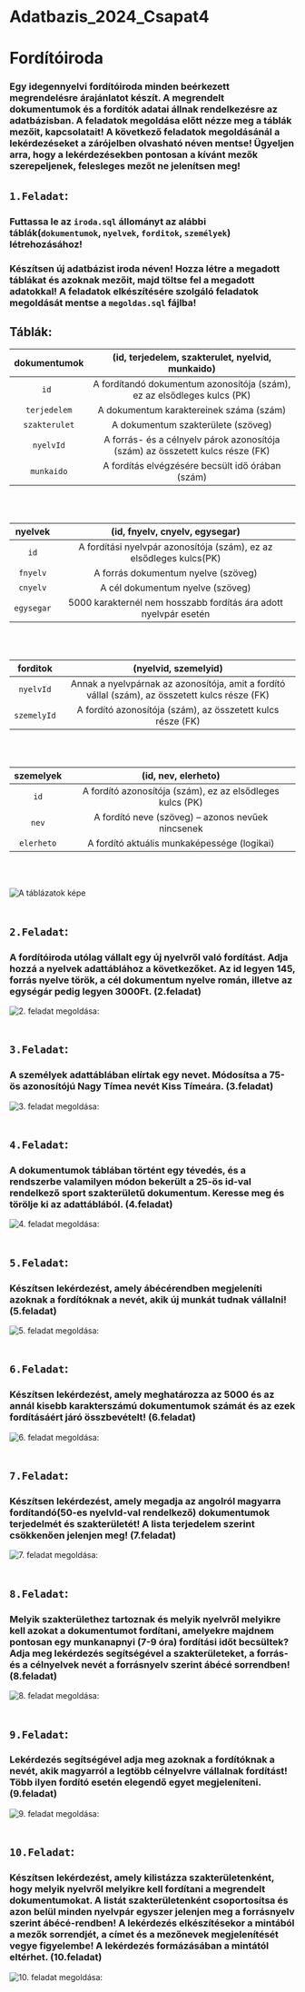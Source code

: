 # Adatbazis_2024_Csapat4

# Fordítóiroda

### Egy idegennyelvi fordítóiroda minden beérkezett megrendelésre árajánlatot készít. A megrendelt dokumentumok és a fordítók adatai állnak rendelkezésre az adatbázisban. A feladatok megoldása előtt nézze meg a táblák mezőit, kapcsolatait! A következő feladatok megoldásánál a lekérdezéseket a zárójelben olvasható néven mentse! Ügyeljen arra, hogy a lekérdezésekben pontosan a kívánt mezők szerepeljenek, felesleges mezőt ne jelenítsen meg! 

## `1.Feladat`:

### Futtassa le az `iroda.sql` állományt az alábbi táblák(`dokumentumok`, `nyelvek`, `forditok`, `személyek`) létrehozásához!

### Készítsen új adatbázist iroda néven! Hozza létre a megadott táblákat és azoknak mezőit, majd töltse fel a megadott adatokkal! A feladatok elkészítésére szolgáló feladatok megoldását mentse a `megoldas.sql` fájlba!

## Táblák:

|**dokumentumok**| (id, terjedelem, szakterulet, nyelvid, munkaido)                               |
|:--------------:|:--------:                                                                      |
|`id `           | A fordítandó dokumentum azonosítója (szám), ez az elsődleges kulcs (PK)        |
|`terjedelem`    | A dokumentum karaktereinek száma (szám)                                        |
|`szakterulet`   |  A dokumentum szakterülete (szöveg)                                            |
|`nyelvId`       | A forrás- és a célnyelv párok azonosítója (szám) az összetett kulcs része (FK) |
|`munkaido`      |  A fordítás elvégzésére becsült idő órában (szám)                              |
</br>
</br>

|**nyelvek**| (id, fnyelv, cnyelv, egysegar)                                      |
|:---------:|:--------:                                                           |
|`id`       | A fordítási nyelvpár azonosítója (szám), ez az elsődleges kulcs(PK) |
|`fnyelv`   | A forrás dokumentum nyelve (szöveg)                                 |
|`cnyelv`   | A cél dokumentum nyelve (szöveg)                                    |
|`egysegar` |5000 karakternél nem hosszabb fordítás ára adott nyelvpár esetén     |
</br>
</br>

|**forditok**|(nyelvid, szemelyid)                                                                             |  
|:---------: |:--------:                                                                                       |                                
|`nyelvId`   | Annak a nyelvpárnak az azonosítója, amit a fordító vállal (szám), az összetett kulcs része (FK) |
|`szemelyId` |          A fordító azonosítója (szám), az összetett kulcs része (FK)                            |
</br>
</br>

|**szemelyek**|(id, nev, elerheto)                                       |
|:------:     |:--------:                                                |
|`id`         | A fordító azonosítója (szám), ez az elsődleges kulcs (PK)|
|`nev`        | A fordító neve (szöveg) – azonos nevűek nincsenek        |
|`elerheto`   |  A fordító aktuális munkaképessége (logikai)             |
</br>
</br>

![A táblázatok képe](diagram.PNG)
</br>
</br>

## `2.Feladat`:

### A fordítóiroda utólag vállalt egy új nyelvről való fordítást. Adja hozzá a nyelvek adattáblához a következőket. Az id legyen 145, forrás nyelve török, a cél dokumentum nyelve román, illetve az egységár pedig legyen 3000Ft. (**2.feladat**)
![2. feladat megoldása:](<képek/2.feladat(tábla).PNG>)
</br>
</br>

## `3.Feladat`:

### A személyek adattáblában elírtak egy nevet. Módosítsa a 75-ös azonosítójú Nagy Tímea nevét Kiss Tímeára. (**3.feladat**)
![3. feladat megoldása:](<képek/3.feladat(tábla).PNG>)
</br>
</br>

## `4.Feladat`:

### A dokumentumok táblában történt egy tévedés, és a rendszerbe valamilyen módon bekerült a 25-ös id-val rendelkező sport szakterületű dokumentum. Keresse meg és törölje ki az adattáblából. (**4.feladat**)
![4. feladat megoldása:](<képek/4.feladat(tábla).PNG>)
</br>
</br>

## `5.Feladat`:

### Készítsen lekérdezést, amely ábécérendben megjeleníti azoknak a fordítóknak a nevét, akik új munkát tudnak vállalni! (**5.feladat**)
![5. feladat megoldása:](<képek/5.feladat(tábla).PNG>)
</br>
</br>

## `6.Feladat`:

### Készítsen lekérdezést, amely meghatározza az 5000 és az annál kisebb karakterszámú dokumentumok számát és az ezek fordításáért járó összbevételt! (**6.feladat**)
![6. feladat megoldása:](<képek/6.feladat(tábla).PNG>)
</br>
</br>

## `7.Feladat`:

### Készítsen lekérdezést, amely megadja az angolról magyarra fordítandó(50-es nyelvId-val rendelkező) dokumentumok terjedelmét és szakterületét! A lista terjedelem szerint csökkenően jelenjen meg! (**7.feladat**)
![7. feladat megoldása:](<képek/7.feladat(tábla).PNG>)
</br>
</br>

## `8.Feladat`:

### Melyik szakterülethez tartoznak és melyik nyelvről melyikre kell azokat a dokumentumot fordítani, amelyekre majdnem pontosan egy munkanapnyi (7-9 óra) fordítási időt becsültek? Adja meg lekérdezés segítségével a szakterületeket, a forrás- és a célnyelvek nevét a forrásnyelv szerint ábécé sorrendben! (**8.feladat**)
![8. feladat megoldása:](<képek/8.feladat(tábla).PNG>)
</br>
</br>

## `9.Feladat`:

### Lekérdezés segítségével adja meg azoknak a fordítóknak a nevét, akik magyarról a legtöbb célnyelvre vállalnak fordítást! Több ilyen fordító esetén elegendő egyet megjeleníteni. (**9.feladat**)
![9. feladat megoldása:](<képek/9.feladat(tábla).PNG>)
</br>
</br>

## `10.Feladat`:

### Készítsen lekérdezést, amely kilistázza szakterületenként, hogy melyik nyelvről melyikre kell fordítani a megrendelt dokumentumokat. A listát szakterületenként csoportosítsa és azon belül minden nyelvpár egyszer jelenjen meg a forrásnyelv szerint ábécé-rendben! A lekérdezés elkészítésekor a mintából a mezők sorrendjét, a címet és a mezőnevek megjelenítését vegye figyelembe! A lekérdezés formázásában a mintától eltérhet. (**10.feladat**)
![10. feladat megoldása:](<képek/11.feladat(tábla).PNG>)
</br>
</br>
